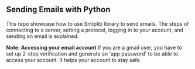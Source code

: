 ## Sending Emails with Python

This repo showcase how to use Smtplib library to send emails. The steps of connecting to a server, setting a protocol, logging in to your account, and sending an email is explained.

**Note: Accessing your email account**
If you are a gmail user, you have to set up 2-step verification and generate an 'app password' to be able to access your account. It helps your account to stay safe.
